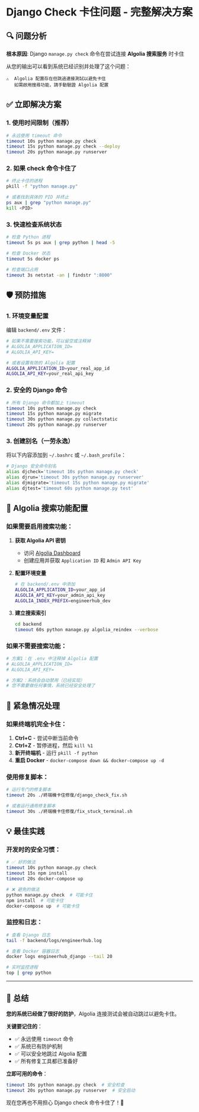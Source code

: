 # Django Check 卡住问题 - 完整解决方案

## 🔍 问题分析

**根本原因**: Django `manage.py check` 命令在尝试连接 **Algolia 搜索服务** 时卡住

从您的输出可以看到系统已经识别并处理了这个问题：
```
⚠️  Algolia 配置存在但跳過連接測試以避免卡住
   如需啟用搜尋功能，請手動驗證 Algolia 配置
```

## ✅ 立即解决方案

### 1. 使用时间限制（推荐）
```bash
# 永远使用 timeout 命令
timeout 10s python manage.py check
timeout 15s python manage.py check --deploy
timeout 20s python manage.py runserver
```

### 2. 如果 check 命令卡住了
```bash
# 终止卡住的进程
pkill -f "python manage.py"

# 或者找到具体的 PID 并终止
ps aux | grep "python manage.py"
kill <PID>
```

### 3. 快速检查系统状态
```bash
# 检查 Python 进程
timeout 5s ps aux | grep python | head -5

# 检查 Docker 状态
timeout 5s docker ps

# 检查端口占用
timeout 3s netstat -an | findstr ":8000"
```

## 🛡️ 预防措施

### 1. 环境变量配置
编辑 `backend/.env` 文件：

```bash
# 如果不需要搜索功能，可以留空或注释掉
# ALGOLIA_APPLICATION_ID=
# ALGOLIA_API_KEY=

# 或者设置有效的 Algolia 配置
ALGOLIA_APPLICATION_ID=your_real_app_id
ALGOLIA_API_KEY=your_real_api_key
```

### 2. 安全的 Django 命令
```bash
# 所有 Django 命令都加上 timeout
timeout 10s python manage.py check
timeout 15s python manage.py migrate
timeout 30s python manage.py collectstatic
timeout 20s python manage.py runserver
```

### 3. 创建别名（一劳永逸）
将以下内容添加到 `~/.bashrc` 或 `~/.bash_profile`：

```bash
# Django 安全命令别名
alias djcheck='timeout 10s python manage.py check'
alias djrun='timeout 30s python manage.py runserver'
alias djmigrate='timeout 15s python manage.py migrate'
alias djtest='timeout 60s python manage.py test'
```

## 🔧 Algolia 搜索功能配置

### 如果需要启用搜索功能：

1. **获取 Algolia API 密钥**
   - 访问 [Algolia Dashboard](https://www.algolia.com/dashboard)
   - 创建应用并获取 `Application ID` 和 `Admin API Key`

2. **配置环境变量**
   ```bash
   # 在 backend/.env 中添加
   ALGOLIA_APPLICATION_ID=your_app_id
   ALGOLIA_API_KEY=your_admin_api_key
   ALGOLIA_INDEX_PREFIX=engineerhub_dev
   ```

3. **建立搜索索引**
   ```bash
   cd backend
   timeout 60s python manage.py algolia_reindex --verbose
   ```

### 如果不需要搜索功能：

```bash
# 方案1：在 .env 中注释掉 Algolia 配置
# ALGOLIA_APPLICATION_ID=
# ALGOLIA_API_KEY=

# 方案2：系统会自动禁用（已经实现）
# 您不需要做任何事情，系统已经安全处理了
```

## 🚨 紧急情况处理

### 如果终端机完全卡住：

1. **Ctrl+C** - 尝试中断当前命令
2. **Ctrl+Z** - 暂停进程，然后 `kill %1`
3. **新开终端机** - 运行 `pkill -f python`
4. **重启 Docker** - `docker-compose down && docker-compose up -d`

### 使用修复脚本：

```bash
# 运行专门的修复脚本
timeout 20s ./終端機卡住修復/django_check_fix.sh

# 或者运行通用修复脚本
timeout 30s ./終端機卡住修復/fix_stuck_terminal.sh
```

## 💡 最佳实践

### 开发时的安全习惯：
```bash
# ✅ 好的做法
timeout 10s python manage.py check
timeout 15s npm install
timeout 20s docker-compose up

# ❌ 避免的做法
python manage.py check  # 可能卡住
npm install  # 可能卡住
docker-compose up  # 可能卡住
```

### 监控和日志：
```bash
# 查看 Django 日志
tail -f backend/logs/engineerhub.log

# 查看 Docker 容器日志
docker logs engineerhub_django --tail 20

# 实时监控进程
top | grep python
```

---

## 🎯 总结

**您的系统已经做了很好的防护**，Algolia 连接测试会被自动跳过以避免卡住。

**关键要记住的**：
- ✅ 永远使用 `timeout` 命令
- ✅ 系统已有防护机制
- ✅ 可以安全地跳过 Algolia 配置
- ✅ 所有修复工具都已准备好

**立即可用的命令**：
```bash
timeout 10s python manage.py check  # 安全检查
timeout 20s python manage.py runserver  # 安全启动
```

现在您再也不用担心 Django check 命令卡住了！🎉 